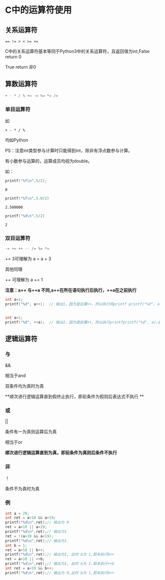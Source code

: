 # C中的运算符使用

## 关系运算符

```
== != > < >= <= 
```

C中的关系运算符基本等同于Python3中的关系运算符，且返回值为int,False return 0

True return 非0

## 算数运算符

```c
+ - * / % += -= %= *= /=
```

### 单目运算符

如

```
+ - * / %
```

均如Python 

PS：注意int类型参与计算时只能得到int，除非有浮点数参与计算。

有小数参与运算的，运算成员均视为double。 

如：

```c
printf("%f\n",5/2);
```

```
0
```

```c
printf("%f\n",5.0/2)
```

```
2.500000
```

```c
printf("%d\n",5/2)
```

```
2
```

### 双目运算符

```c
-= += ++ -- /= %= *=
```

+= 3可理解为 a = a + 3

其他同理

++  可理解为 a += 1

**注意：a++ 与++a 不同,a++在所在语句执行后执行，++a在之前执行**

```c
int a=1;
printf("%d", a++);  // 输出1，因为是后置++，所以执行完printf printf("%d", a);后，a的值再增加1
 
 
int a=1;
printf("%d", ++a);  // 输出2，因为是前置++，所以执行printfprintf("%d", a);前，a的值增加1，之后再输出a的值
```

## 逻辑运算符

###  与

&& 

相当于and

双条件均为真时为真

**顺次进行逻辑运算直到假终止执行，即前条件为假则后表达式不执行 **

### 或

 || 

条件有一为真则运算后为真

相当于or 

**顺次进行逻辑运算直到为真，即前条件为真则后条件不执行** 

### 非

！

 条件不为真时为真 

### 例

```c
int a = 20;
int ret = a>10 && a<19;
printf("%d\n",ret);// 输出为 0
ret = a>10 || a<19;
printf("%d\n",ret);// 输出为1
ret = !(a>10 && a<19);
printf("%d\n",ret);// 输出为1
int b = 1;
ret = a>10 || b++;
printf("%d\n",ret);// 输出为1, 此时 b为 1,即未执行b++
ret = a>10 || ++b;
printf("%d\n",ret);// 输出为1, 此时 b为 1,即未执行++b
int ret = a<19 && b++;
printf("%d\n",ret);// 输出为 0,此时 b为 1,即未执行b++
```

